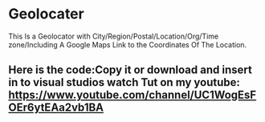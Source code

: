 # Geolocater 
This Is a Geolocator with City/Region/Postal/Location/Org/Time zone/Including A Google Maps Link to the Coordinates Of The Location.

Here is the code:Copy it or download and insert in to visual studios watch Tut on my youtube: https://www.youtube.com/channel/UC1WogEsFOEr6ytEAa2vb1BA
--------------------------------------------------------------------------------------------
